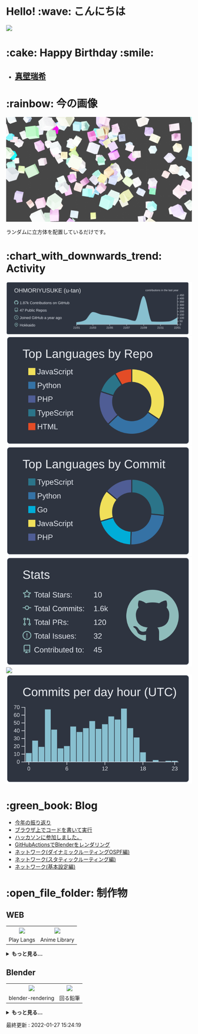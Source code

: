 # Hello! \:wave: こんにちは

![](https://count.getloli.com/get/@u-tan?theme=rule34)

# \:cake: Happy Birthday \:smile:

<!--imats-birthday-->

<ul><li><h2><a href=https://www.google.com/search?q=真壁瑞希&tbm=isch&oq=真壁瑞希&sclient=img>真壁瑞希</a></h2></li></ul><!--2022-01-27 18:12:08-->

<!--imats-birthday-->

# \:rainbow: 今の画像

![画像](./img/anim0000.png)

ランダムに立方体を配置しているだけです。

# \:chart_with_downwards_trend: Activity

[![](https://raw.githubusercontent.com/OHMORIYUSUKE/OHMORIYUSUKE/main/profile-summary-card-output/nord_dark/0-profile-details.svg)](https://github.com/vn7n24fzkq/github-profile-summary-cards)
[![](https://raw.githubusercontent.com/OHMORIYUSUKE/OHMORIYUSUKE/main/profile-summary-card-output/nord_dark/1-repos-per-language.svg)](https://github.com/vn7n24fzkq/github-profile-summary-cards) [![](https://raw.githubusercontent.com/OHMORIYUSUKE/OHMORIYUSUKE/main/profile-summary-card-output/nord_dark/2-most-commit-language.svg)](https://github.com/vn7n24fzkq/github-profile-summary-cards)
[![](https://raw.githubusercontent.com/OHMORIYUSUKE/OHMORIYUSUKE/main/profile-summary-card-output/nord_dark/3-stats.svg)](https://github.com/vn7n24fzkq/github-profile-summary-cards) [![](./4-productive-time.svg)](https://github.com/vn7n24fzkq/github-profile-summary-cards)[![](https://raw.githubusercontent.com/OHMORIYUSUKE/OHMORIYUSUKE/main/profile-summary-card-output/nord_dark/4-productive-time.svg)](https://github.com/vn7n24fzkq/github-profile-summary-cards)

# \:green_book: Blog

<!-- BLOG-POST-LIST:START -->
- [今年の振り返り](https://zenn.dev/u_tan/articles/8d6dcac659a564)
- [ブラウザ上でコードを書いて実行](https://zenn.dev/u_tan/articles/f351dc7e84e6f3)
- [ハッカソンに参加しました。](https://zenn.dev/u_tan/articles/8268bb2793d9e9)
- [GitHubActionsでBlenderをレンダリング](https://zenn.dev/u_tan/articles/7a6cad307fa481)
- [ネットワーク&lpar;ダイナミックルーティングOSPF編&rpar;](https://zenn.dev/u_tan/articles/fe5a5bc8b0e5a5)
- [ネットワーク&lpar;スタティックルーティング編&rpar;](https://zenn.dev/u_tan/articles/0e1fc16e4c2e24)
- [ネットワーク&lpar;基本設定編&rpar;](https://zenn.dev/u_tan/articles/c98293d8d864d4)
<!-- BLOG-POST-LIST:END -->

# \:open_file_folder: 制作物

## WEB

<!--works-Web-->

<table><tr><th><a href=https://github.com/OHMORIYUSUKE/play-langs><img src=https://images.microcms-assets.io/assets/440b9bbd003d40c49f24485329b6243b/4c2328f057c74447a482791b435fe0db/%E7%84%A1%E9%A1%8C.png></a></th><th><a href=https://animes-library.netlify.app/><img src=https://images.microcms-assets.io/assets/440b9bbd003d40c49f24485329b6243b/a305c5de4d9d41ebbaa5e0b19c7b4c54/%E7%84%A1%E9%A1%8C%20(5).png></a></th></tr><tr><td>Play Langs</td><td>Anime Library</td></tr></table><details><summary><b>もっと見る...</b></summary><table><tr><th><a href=https://github.com/OHMORIYUSUKE/KemonoFriend-LineBot><img src=https://images.microcms-assets.io/assets/440b9bbd003d40c49f24485329b6243b/c295bc2c4667411c8edcfb87bd25b986/Screenshot_20210719-055222_LINE.jpg></a></th><th><a href=https://yours-tube.netlify.app/><img src=https://images.microcms-assets.io/assets/440b9bbd003d40c49f24485329b6243b/4a406cc935e344c58527fc52cc9a1f77/youtubeapp.png></a></th></tr><tr><td>サーバルBOT</td><td>YouTubeもどき</td></tr><tr><th><a href=https://share.streamlit.io/ohmoriyusuke/trimming-opencv-streamlit/main.py><img src=https://images.microcms-assets.io/assets/440b9bbd003d40c49f24485329b6243b/5d38c1e3a4c446bc925639bff53882bb/opencv.png></a></th><th><a href=https://nicotube.netlify.app/><img src=https://images.microcms-assets.io/assets/440b9bbd003d40c49f24485329b6243b/5ef6013fe6854822b5f152910fcf2580/niconicoapp.png></a></th></tr><tr><td>顔認識トリミングアプリ</td><td>niconico動画もどき</td></tr><tr><th><a href=http://utan.php.xdomain.jp/blog/><img src=https://images.microcms-assets.io/assets/440b9bbd003d40c49f24485329b6243b/d32889804f1f4eca8d87606426a083bb/1.png></a></th><th><a href=http://utan.php.xdomain.jp/animeapi/react/><img src=https://images.microcms-assets.io/assets/440b9bbd003d40c49f24485329b6243b/185d3ecb0995455dbc753a6b5e389fbb/animeapiReact.png></a></th></tr><tr><td>自作ブログサイト(PHP)</td><td>アニメで振り返ろう</td></tr><tr><th><a href=https://portfolio-puce-beta.vercel.app><img src=https://images.microcms-assets.io/assets/440b9bbd003d40c49f24485329b6243b/7257fc69060843018665dc21d5cee924/2.png></a></th><th><a href=https://share.streamlit.io/ohmoriyusuke/numberjudge_streamlit/main.py><img src=https://images.microcms-assets.io/assets/440b9bbd003d40c49f24485329b6243b/c6fe0913d4904dbeb1add037c433a8de/number_judge.png></a></th></tr><tr><td>本ポートフォリオサイト</td><td>数字判定アプリ</td></tr><tr><th><a href=http://utan.php.xdomain.jp><img src=https://images.microcms-assets.io/assets/440b9bbd003d40c49f24485329b6243b/2fcf9abddd6f4d81a9c420ddddd9eab4/portfolio.png></a></th><th><a href=https://ohmoriyusuke.github.io/sinnkeisuizyaku/><img src=https://images.microcms-assets.io/assets/440b9bbd003d40c49f24485329b6243b/8fd84640e3034eb1b587e803558fa543/sinnkei.png></a></th></tr><tr><td>旧ポートフォリオサイト</td><td>神経衰弱</td></tr><tr><th><a href=https://ohmoriyusuke.github.io/nazonazo/><img src=https://images.microcms-assets.io/assets/440b9bbd003d40c49f24485329b6243b/0ba99f1b7c3341ca99091125dc831fc6/nazonazo.png></a></th><th><a href=http://utan.html.xdomain.jp/portfolio-react/><img src=https://images.microcms-assets.io/assets/440b9bbd003d40c49f24485329b6243b/83b192dcf9ca44ed9d68385fbc537a0b/reactPortfolio.png></a></th></tr><tr><td>なぞなぞゲーム</td><td>React ポートフォリオサイト</td></tr><tr><th><a href=https://script.google.com/macros/s/AKfycbyvAjqS_1QXEkxeIvZmsg7jfISeN0zHxx3_SqUrtrdDGooZ8cWA/exec#item-2><img src=https://images.microcms-assets.io/assets/440b9bbd003d40c49f24485329b6243b/91b56a179e4c413a8c34ce834cb41baf/GAS.png></a></th><th><a href=https://react-tutorial-745ce.web.app/><img src=https://images.microcms-assets.io/assets/440b9bbd003d40c49f24485329b6243b/2f8fcf17a0e84922837a3582aa29a72e/react.png></a></th></tr><tr><td>千歳市 今週のおすすめ飲食店</td><td>Cute Dog Images</td></tr><tr><th><a href=https://www.youtube.com/watch?v=lORBuu9vzmU><img src=https://images.microcms-assets.io/assets/440b9bbd003d40c49f24485329b6243b/813cc8d0e32a41a0a0022d42f98da85d/PHP_hitokoto.png></a></th><th><a href=http://utan.php.xdomain.jp/lovelivedatabase/react/><img src=https://images.microcms-assets.io/assets/440b9bbd003d40c49f24485329b6243b/fc7d5bfa4865445a8d34b02a90e950cb/loveliveapi.png></a></th></tr><tr><td>ひとこと掲示板</td><td>ラブライブライブラリ</td></tr></table></details>

<!--works-Web-->

## Blender

<!--works-Blender-->

<table><tr><th><a href=https://github.com/OHMORIYUSUKE/blender-rendering><img src=https://images.microcms-assets.io/assets/440b9bbd003d40c49f24485329b6243b/aad97b32b9c04657a4304e77ba599a06/%E7%84%A1%E9%A1%8C.png></a></th><th><a href=https://www.youtube.com/watch?v=eErDw8c0jqs><img src=https://images.microcms-assets.io/assets/440b9bbd003d40c49f24485329b6243b/490a1dd21b5e4e248f6b75f2b48f72d6/B-10.jpg></a></th></tr><tr><td>blender-rendering</td><td>回る鉛筆</td></tr></table><details><summary><b>もっと見る...</b></summary><table><tr><th><a href=https://www.youtube.com/watch?v=ZVnRFE259mE><img src=https://images.microcms-assets.io/assets/440b9bbd003d40c49f24485329b6243b/0f12e534f952403db864bb1ce2cdd937/B-4.jpg></a></th><th><a href=https://www.youtube.com/watch?v=vg5-AqyFkJI><img src=https://images.microcms-assets.io/assets/440b9bbd003d40c49f24485329b6243b/4ce71a26322d44e59559ce3a6fecb8e8/B-5.jpg></a></th></tr><tr><td>アイドル</td><td>おばけ</td></tr><tr><th><a href=https://www.youtube.com/watch?v=q1ZI4Eyx-8U><img src=https://images.microcms-assets.io/assets/440b9bbd003d40c49f24485329b6243b/08f0f631e64c4a96949c0baa73ec008b/B-7.jpg></a></th><th><a href=https://www.youtube.com/watch?v=wfmFSgXmY3Y><img src=https://images.microcms-assets.io/assets/440b9bbd003d40c49f24485329b6243b/4a5a9c8145b24e70aade1a343abbc447/B-6.jpg></a></th></tr><tr><td>積み木の汽車</td><td>洞窟探索</td></tr><tr><th><a href=https://www.youtube.com/watch?v=Nrx_qj47SY8><img src=https://images.microcms-assets.io/assets/440b9bbd003d40c49f24485329b6243b/172315baeec74684b99e0e3284481212/B-19.jpg></a></th><th><a href=https://www.youtube.com/watch?v=7CINX7AiHhU><img src=https://images.microcms-assets.io/assets/440b9bbd003d40c49f24485329b6243b/b3e474740221435890d94496c3032222/B-8.jpg></a></th></tr><tr><td>コーヒーカップ</td><td>宇宙</td></tr><tr><th><a href=https://www.youtube.com/watch?v=0XiMf7iatxI><img src=https://images.microcms-assets.io/assets/440b9bbd003d40c49f24485329b6243b/26863c3b4bca4d4a96833b812f85839a/B-20.jpg></a></th><th><a href=http://utan.php.xdomain.jp/images/blender-png/B-12.png><img src=https://images.microcms-assets.io/assets/440b9bbd003d40c49f24485329b6243b/1094dc4e93c040b3b5082496e99bbbea/B-12.png></a></th></tr><tr><td>カーテンと風</td><td>ドーナツ</td></tr><tr><th><a href=https://www.youtube.com/watch?v=kNs44YHbatg&feature=youtu.be><img src=https://images.microcms-assets.io/assets/440b9bbd003d40c49f24485329b6243b/3e1effc757db4c698523ae9569895313/B-1.jpg></a></th><th><a href=https://www.youtube.com/watch?v=RxTdxMVuMyc><img src=https://images.microcms-assets.io/assets/440b9bbd003d40c49f24485329b6243b/fdd706526f07412d9e3e89256aa284b4/B-3.jpg></a></th></tr><tr><td>ネコ型ロボット</td><td>ちびロボ</td></tr></table></details>

<!--works-Blender-->

<!--works-GetDtataTime-->

最終更新 : 2022-01-27 15:24:19

<!--works-GetDtataTime-->
